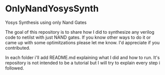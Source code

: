 # OnlyNandYosysSynth
Yosys Synthesis using only Nand Gates

The goal of this repository is to share how I did to synthesize any verilog code to netilst with just NAND gates. If you know other ways to do it or came up with some optimitzations please let me know. I'd appreciate if you contributed.

In each folder i'll add README.md explaining what I did and how to run. It's repository is not intended to be a tutorial but I will try to explain every step i followed.
